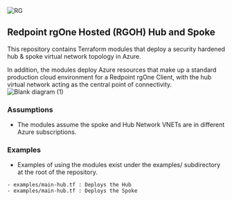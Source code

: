 ![RG](https://user-images.githubusercontent.com/42842390/158004336-60f07c05-7e5d-420e-87a6-22c5ac206fb6.jpg)
## Redpoint rgOne Hosted (RGOH) Hub and Spoke

This repository contains Terraform modules that deploy a security hardened hub & spoke virtual network topology in Azure. 

In addition, the modules deploy Azure resources that make up a standard production cloud environment for a Redpoint rgOne Client, with the hub virtual network acting as the central point of connectivity.
![Blank diagram (1)](https://user-images.githubusercontent.com/42842390/200983171-0d3c512d-3c1a-4994-a063-a353d08bcdc5.png)

### Assumptions
- The modules assume the spoke and Hub Network VNETs are in different Azure subscriptions.

### Examples
- Examples of using the modules exist under the examples/ subdirectory at the root of the repository.
```
- examples/main-hub.tf : Deploys the Hub
- examples/main-hub.tf : Deploys the Spoke
```